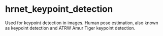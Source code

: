 # hrnet_keypoint_detection
Used for keypoint detection in images. Human pose estimation, also known as keypoint detection and ATRW Amur Tiger keypoint detection.
